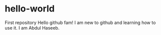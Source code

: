 # hello-world
First repository
Hello github fam! I am new to github and learning how to use it.
I am Abdul Haseeb.
